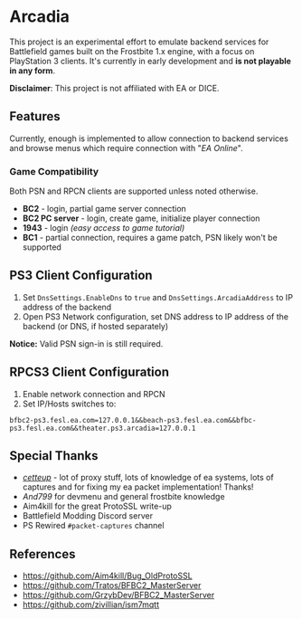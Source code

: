 # Arcadia

This project is an experimental effort to emulate backend services for Battlefield games built on the Frostbite 1.x engine, with a focus on PlayStation 3 clients. It's currently in early development and **is not playable in any form**.

**Disclaimer**: This project is not affiliated with EA or DICE.

## Features

Currently, enough is implemented to allow connection to backend services and browse menus which require connection with "*EA Online*".

### Game Compatibility

Both PSN and RPCN clients are supported unless noted otherwise.

* **BC2** - login, partial game server connection
* **BC2 PC server** - login, create game, initialize player connection
* **1943** - login *(easy access to game tutorial)*
* **BC1** - partial connection, requires a game patch, PSN likely won't be supported

## PS3 Client Configuration

1. Set `DnsSettings.EnableDns` to `true` and `DnsSettings.ArcadiaAddress` to IP address of the backend
2. Open PS3 Network configuration, set DNS address to IP address of the backend (or DNS, if hosted separately)

**Notice:** Valid PSN sign-in is still required.

## RPCS3 Client Configuration

1. Enable network connection and RPCN
1. Set IP/Hosts switches to:

```
bfbc2-ps3.fesl.ea.com=127.0.0.1&&beach-ps3.fesl.ea.com&&bfbc-ps3.fesl.ea.com&&theater.ps3.arcadia=127.0.0.1
```

## Special Thanks

* *[cetteup](https://github.com/cetteup)* - lot of proxy stuff, lots of knowledge of ea systems, lots of captures and for fixing my ea packet implementation! Thanks! 
* *And799* for devmenu and general frostbite knowledge
* Aim4kill for the great ProtoSSL write-up
* Battlefield Modding Discord server
* PS Rewired `#packet-captures` channel

## References

* https://github.com/Aim4kill/Bug_OldProtoSSL
* https://github.com/Tratos/BFBC2_MasterServer
* https://github.com/GrzybDev/BFBC2_MasterServer
* https://github.com/zivillian/ism7mqtt